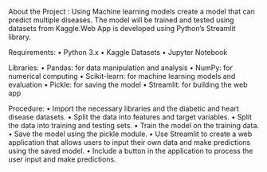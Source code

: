 About the Project : Using Machine learning models create a model that can predict multiple diseases. The model will be trained and tested using datasets from Kaggle.Web App is developed using Python’s Streamlit library.

Requirements: • Python 3.x • Kaggle Datasets • Jupyter Notebook

Libraries: • Pandas: for data manipulation and analysis • NumPy: for numerical computing • Scikit-learn: for machine learning models and evaluation • Pickle: for saving the model • Streamlit: for building the web app

Procedure: • Import the necessary libraries and the diabetic and heart disease datasets. • Split the data into features and target variables. • Split the data into training and testing sets. • Train the model on the training data. • Save the model using the pickle module. • Use Streamlit to create a web application that allows users to input their own data and make predictions using the saved model. • Include a button in the application to process the user input and make predictions.
